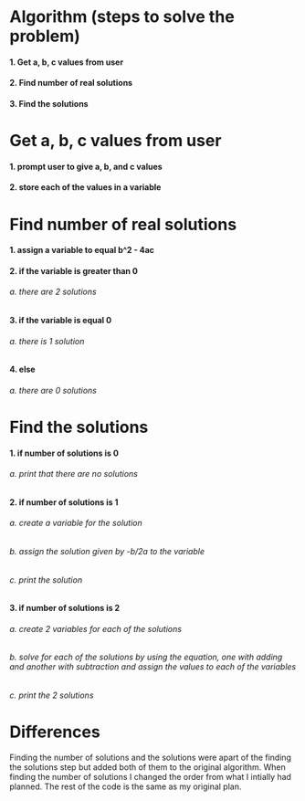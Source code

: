 # Algorithm (steps to solve the problem)
#### 1. Get a, b, c values from user
#### 2. Find number of real solutions 
#### 3. Find the solutions

# Get a, b, c values from user
#### 1. prompt user to give a, b, and c values
#### 2. store each of the values in a variable

# Find number of real  solutions
#### 1. assign a variable to equal b^2 - 4ac 
#### 2. if the variable is greater than 0
###### a. there are 2 solutions
#### 3. if the variable is equal 0
###### a. there is 1 solution
#### 4. else
###### a. there are 0 solutions

# Find the solutions
#### 1. if number of solutions is 0
###### a. print that there are no solutions
#### 2. if number of solutions is 1
###### a. create a variable for the solution
###### b. assign the solution given by -b/2a to the variable
###### c. print the solution
#### 3. if number of solutions is 2
###### a. create 2 variables for each of the solutions
###### b. solve for each of the solutions by using the equation, one with adding and another with subtraction and assign the values to each of the variables
###### c. print the 2 solutions

# Differences
Finding the number of solutions and the solutions were apart of the finding the solutions step but added both of them to the original algorithm. When finding the number of solutions I changed the order from what I intially had planned. The rest of the code is the same as my original plan.